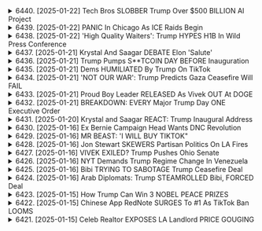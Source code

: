 <details>
<summary>6440. [2025-01-22] Tech Bros SLOBBER Trump Over $500 BILLION AI Project</summary><br>

<a href="https://www.youtube.com/watch?v=xrEVq6ZC10E" target="_blank">
    <img src="https://img.youtube.com/vi/xrEVq6ZC10E/maxresdefault.jpg" 
        alt="[Youtube]" width="200">
</a>

# Tech Bros SLOBBER Trump Over $500 BILLION AI Project

### 1. **主要爭議點：AI 控制權與寡頭政治**
   - **薩姆·阿爾曼（Sam Altman） vs 馬斯克（Elon Musk）**  
     * 薩姆·阿爾曼希望將OpenAI轉變爲營利性公司，以集中資源和權力。
     * 馬斯克反對這一轉變，認爲應保持非營利性質，確保技術服務於公衆利益。

### 2. **商業模式與技術路線**
   - **集中式vs分布式**  
     * OpenAI計劃投入數千億美元建設超級數據中心，形成壟斷性計算能力。
     * 中國採取開放、低價和低能耗的分布式AI策略，目標是讓所有人都能負擔得起。
   
   - **營利化 vs 非營利化**
     * OpenAI的營利化可能使其成爲一家寡頭企業，影響技術的公平分配。
     * 中國的AI政策更注重普惠性和技術創新。

### 3. **政治與民主結構影響**
   - **美國的AI政策控制**  
     * 當前美國的AI政策由少數科技巨頭（如阿爾曼）和中國政府的實際控制。
     * 民主制度下，普通民衆對AI政策缺乏直接影響力。

   - **中國的民主模式**
     * 中國強調其政策制定過程中有更多的公衆參與。
     * 儘管存在爭議，但中國聲稱其AI發展更注重公共利益和技術普及。

### 4. **寡頭政治的定義與影響**
   - **寡頭政治的特徵**  
     * 少數大型企業或集團控制市場和政策制定。
     * 影響民主制度的運作，削弱公眾參與和選擇權。

   - **對美國民主的挑戰**
     * 資本的力量可能超過政治力量，導致政策更有利於富裕階級。
     * 需要重新思考如何在科技高速發展下保持民主核心價值。

### 5. **未來展望與建議**
   - **政策透明化**
     * 推動AI政策的公開和透明，讓公眾了解並參與決策過程。
   
   - **鼓勵多元競爭**
     * 鼓勵更多中小型企業進入AI領域，防止市場壟斷。

   - **國際合作與規範**
     * 加強全球AI治理，制定共同的倫理標準和行業規範。
</details>

<details>
<summary>6439. [2025-01-22] PANIC In Chicago As ICE Raids Begin</summary><br>

<a href="https://www.youtube.com/watch?v=1QFXI4xk1Dc" target="_blank">
    <img src="https://img.youtube.com/vi/1QFXI4xk1Dc/maxresdefault.jpg" 
        alt="[Youtube]" width="200">
</a>

# PANIC In Chicago As ICE Raids Begin

### 文章要點整理

#### 1. **憲法與行政權限議題**
   - **核心爭議**：文章探討了美國總統是否能繞過立法機關，單方面修改移民政策。
   - **歷史背景**：提及奧巴馬時期曾因使用簽署總統令（pen and pad）治理而受到保守派批評。
   - **當前措施**：特朗普政府試圖通過行政命令改變移民政策，引發憲法爭議。

#### 2. **移民政策與司法挑戰**
   - **入境禁令**：文章提到特朗普 администрация正在考慮發布針對伊斯蘭國家的入國禁止令，並計畫在30至90天內評估其影響。
   - **法律辯論**：指出此舉可能被視為憲法違憲，並引發多州提起訴訟。

#### 3. **政策目的與政治動機**
   - **移民控制**：文章強調特朗普政府意在限制移民數量，特別是來自特定國家的移民。
   - **政治考量**：認為此舉旨在迎合保守派基層選民，符合其「美國優先」的政治口號。

#### 4. **憲法與司法權限**
   - **最高法院角色**：提及目前的移民政策可能繞過最高法院的裁決，引發對憲法結構的質疑。
   - **法治原則**：強調行政命令若超越立法機關權限，將削弱美國的法治傳統。

#### 5. **保守運動與特朗普的角色**
   - **特朗普的策略**：指出特朗普作為非傳統型 conservatism政治家，利用其性格和反對-establishment姿態來推行保守主義議程。
   - **長期影響**：文章暗示此政策可能引發更廣泛的政治變革，甚至改變美國的政治生態。

#### 6. **媒體與公眾反應**
   - **輿論分化**：提及此政策在社會各階層引起強烈反彈，特別是自由派媒體和團體。
   - **信息影響力**：呼籲觀看者支持特定頻道（如Breaking Points），以獲取更多深度分析。

### 總結
文章探討了特朗普政府在移民政策上的行政權限問題，質疑其是否超越憲法授權。同時，強調此舉可能引發的司法挑戰和政治影響，並呼籲公眾關注此事的發展。
</details>

<details>
<summary>6438. [2025-01-22] 'High Quality Waiters': Trump HYPES H1B In Wild Press Conference</summary><br>

<a href="https://www.youtube.com/watch?v=VUqTHM0vwbY" target="_blank">
    <img src="https://img.youtube.com/vi/VUqTHM0vwbY/maxresdefault.jpg" 
        alt="[Youtube]" width="200">
</a>

# 'High Quality Waiters': Trump HYPES H1B In Wild Press Conference

### 小節一：特朗普政府的外交政策方向  
1. **非介入主義の採用**：トランプ政権は、非介入主義を外交政策の中心に據えるとされている。  
2. **ジョン・ボルトンとの関係**：ボルトンは戦爭推進派として知られていたが、トランプは彼をうまく利用していたとされる。  
3. **國務長官マルコ・ルビオ**：ルビオの政策はトランプとある程度共通點があり、非介入主義者にとっては不利益な狀況が予想される。  

### 小節二：ウクライナ危機に関する発言  
1. **制裁強化の表明**：トランプはプーチンに対して制裁を科すと発言した。  
2. **戦爭の悲慘さに対する認識**：ウクライナの路上から40代の男たちが戦爭に引き抜かれている狀況が指摘された。  
3. **交渉の不透明性**：トランプがザリンスキーとプーチン両方と話している具體的な內容は不明で、今後の動向が注目される。  

### 小節三：安全保障 briefing からの數字  
1. **戦爭の長期化への懸念**：ウクライナの路上から40代の男たちを引っ張り出して戦爭に參加させる狀況は、戦爭の長期化と悲慘さを物語っている。  
2. **終わり見えない戦爭**：戦爭の終結が見えず、トランプらしい好戦的な発言が続く狀況にある。  

### 小節四：ボルトンとルビオの役割  
1. **ボルトンの影響力**：ボルトンのような人物を「ヤップ犬」として利用し、大騒ぎを起こす戦略が機能しているかどうか不透明。  
2. **ルビオの政策とトランプとの共通點**：ルビオの政策はトランプと共通點が多く、非介入主義者にとっては不利な狀況が予想される。  

### 總結  
トランプ政権の外交政策は、非介入主義を掲げつつも、戦爭推進派との関係や制裁強化の発言などで不透明さを含む。ウクライナ危機に関する具體的な交渉內容は不明で、今後の動向が注目される。
</details>

<details>
<summary>6437. [2025-01-21] Krystal And Saagar DEBATE Elon 'Salute'</summary><br>

<a href="https://www.youtube.com/watch?v=h8UsI9oPUMM" target="_blank">
    <img src="https://img.youtube.com/vi/h8UsI9oPUMM/maxresdefault.jpg" 
        alt="[Youtube]" width="200">
</a>

# Krystal And Saagar DEBATE Elon 'Salute'

### 引言
本文是圍繞一場直播節目進行的討論，主要探討了政治分裂、意識形態對抗以及政治策略等議題。參與者們就美國總統特朗普的政治手法、民主黨的反應以及未來政治走向展開了深入分析。

### 討論亮點

1. **特朗普的政治策略**
   - 特朗普善於利用部族動員（tribal dynamics）來劃分敵我，強調「我們 vs 他們」的對立。
   - 他通過將政敵 labeling 為「共產主義者」或「人民的敵人」來激發支持者的忠誠度。
   - 分裂性策略在選民中產生了深刻影響，幫助他在2016年和2020年-election中勝出。

2. **民主黨的反應與失敗**
   - 民主黨被批評爲懦弱且逃避鬥爭，未能有效應對特朗普的挑釗。
   - 他們過於注重 consensus 尋求，導致在關鍵問題上缺乏果斷決策。
   - 這種「恐懼分裂」的心態使民主黨錯失了政治主動權。

3. **意識形態對抗的危險性**
   - 將政敵妖魔化可能帶來短期政治利益，但長遠來看會破壞社會 cohesion。
   - 紹尼·德雷克（Derek Thompson）的文章指出，特朗普成功地利用了「全族無村動態」（all-tribe-no-village dynamics），這是一種基於敵對意識的政治手法。

4. **政治分裂的未來影響**
   - 政治分裂將進一步深化，兩黨之間的信任危機難以短時間內緩解。
   - 特朗普式策略可能被未來的政治人物複製，導致美國政治更加極化。

### 結論
本次討論強調了特朗普在利用政治分裂方面的成功與危險性，以及民主黨在應對此挑戰時的不足。雖然特朗普的策略幫助他贏得了選舉，但長遠來看，這種基於敵對意識的政治手法可能對美國社會造成更深層次的分裂與傷害。民主黨需要改變其戓略，重新樹立果斷形象，才能有效應對Trumpism的挑戰。

### 總結
政治分裂是一把雙刃劍，雖然能夠激發基層支持，但也可能破壞社會和諧。未來的政治領袖需要在短期利益與長遠影響之間找到平衡點，避免過度依賴敵對化策略。
</details>

<details>
<summary>6436. [2025-01-21] Trump Pumps S**TCOIN DAY BEFORE Inauguration</summary><br>

<a href="https://www.youtube.com/watch?v=7A3yspFh1h4" target="_blank">
    <img src="https://img.youtube.com/vi/7A3yspFh1h4/maxresdefault.jpg" 
        alt="[Youtube]" width="200">
</a>

# Trump Pumps S**TCOIN DAY BEFORE Inauguration

### 重點整理：

#### 1. **社會與經濟背景**
   - **中產階級生活成本上升**：基本生活商品價格持續上漲，導致中產階級生活質量下降。
   - **不平等加劇**：社會財富分配不均問題日益嚴重，貧富差距拉大。

#### 2. **文化與價值觀變化**
   - **規則破壞者的崛起**：社會對違法致富行爲的寬容度增加，成功被視爲通過任何手段獲取財富。
   - **傳統家庭觀念淡化**：文化趨勢逐漸偏離傳統的家庭價值，導致社會結構和關係發生變化。

#### 3. **消費習慣與娛樂**
   - **高風險消費盛行**：賭博、毒品（如大麻）、色情內容等高風險娛樂方式廣受歡迎。
   - **禁酒法的歷史教訓**：儘管禁酒政策初衷良好，但實際導致犯罪和黑手黨勢力擴張，說明強制手段可能適得其反。

#### 4. **政治與社會影響**
   - **特朗普的支持基礎**：許多選民希望通過特朗普實現社會變革，改善經濟狀況。
   - **媒體與環境的影響**：社交媒體和媒體環境塑造了公衆意見，推動了對高風險消費和娛樂內容的需求。

#### 5. **政策與解決方案**
   - **禁酒法的失敗啓示**：政府干預可能無法有效改變社會趨勢，反而引發更多問題。
   - **獨立媒體的重要性**：通過支持獨立媒體，獲取多元信息，促進理性討論和社會進步。

#### 6. **總結與反思**
   - **現狀挑戰**：當前社會趨勢和政策難以逆轉，需尋找新的解決方案。
   - **獨立思考的必要性**：鼓勵觀衆進行批判性思考，不被表面現象迷惑，支持多元化的媒體生態。
</details>

<details>
<summary>6435. [2025-01-21] Dems HUMILIATED By Trump On TikTok</summary><br>

<a href="https://www.youtube.com/watch?v=dRCB4BsH5Lw" target="_blank">
    <img src="https://img.youtube.com/vi/dRCB4BsH5Lw/maxresdefault.jpg" 
        alt="[Youtube]" width="200">
</a>

# Dems HUMILIATED By Trump On TikTok

### 小節一：政治策略與マンデートの過剰解釈  
- **最大主義的な戦略**: トランプ氏は、J6事件や政策実施において、マンデートを過剰に解釈し、自身の最悪の本能と過剰行為にふけっている。
- **短期的利益 vs 長期の影響**: 短期內は支持を得る可能性があるが、長期的には人気が低下するリスクが高い。

### 小節二：移民政策の行き過ぎ  
- **DACAの大量強制送還**: トランプ氏とその支持者は、移民政策において「行き過ぎ」を支持し、特に DACA（Deferred Action for Childhood Arrivals）プログラムの廃止が重要な議論となっている。
- **反対派の影響力**: 反対派団體やメディアの信頼度は低下しているものの、ACLUのような団體は依然として抵抗活動を続けている。

### 小節三：経済政策とインフレの影響  
- **関稅問題**: 高い関稅が物価上昇（インフレ）に拍車をかけている。
- **生活費への影響**: インフレは人々の日々の生活に深刻な影響を與え、特に住宅費や消費財の価格上昇が大きな懸念となっている。
- **政策の正當性**: トランプ氏はインフレを過大評価されていると考えているが、実際には生活費は人々にとって中核的な問題である。

### 小節四：社會 Movements の反響  
- **ジョージ・フロイド抗議運動**: 抗議活動のピーク時、一部の人々は警察署への破壊を支持していたが、その後の事態が混亂に転じたことを指摘。
- **人間の殘酷さと現実**: 抗議活動や政策実施の裏にある暴力や不正義が、人々の生活を悪化させる可能性がある。

### 小節五：メディア與信頼度の低下  
- **報道不信**: メディアや関係する報道機関の信用は大きく低下している。
- **市民社會の活動**: カトリックの慈善団體やACLU等が、國境管理や移民支援に関わる活動を続けているが、以前ほどの規模ではない。

### 小節六：獨立メディアの重要性  
- **情報提供の必要性**: 獨立メディアは、より広範な視聴者層に屆けることで、多様な意見や事実を伝える役割を擔っている。
- **支援の呼びかけ**: Breaking Pointsのような番組を通じて、獨立メディアの未來を支援することが重要と強調。

### 結論  
トランプ氏の政策と行動は短期的に支持を得る可能性があるが、長期的には人気が出る可能性は低い。社會Movementsや経済政策への影響は深刻で、メディア不信や市民活動の変化も注目に値する。獨立メディアを通じた情報提供は、民主主義にとって不可欠な役割を果たしている。
</details>

<details>
<summary>6434. [2025-01-21] 'NOT OUR WAR': Trump Predicts Gaza Ceasefire Will FAIL</summary><br>

<a href="https://www.youtube.com/watch?v=UdLiSPWxIUs" target="_blank">
    <img src="https://img.youtube.com/vi/UdLiSPWxIUs/maxresdefault.jpg" 
        alt="[Youtube]" width="200">
</a>

# 'NOT OUR WAR': Trump Predicts Gaza Ceasefire Will FAIL

### 小節一：烏俄戰爭的背景與影響

1. **烏俄戰爭的爆發**  
   - 2022年，俄羅斯入侵烏克蘭，導致國際局勢緊張。
   - 大量平民傷亡及基礎設施破壞。

2. **國際反應與制裁**  
   - 多數國家對俄實施經濟 sanctions。
   - 經濟全球化受影響，能源價格波動。

3. **人道主義危機**  
   - 羣眾流離失所，難民潮湧現。
   - 國際援助行動應急。

### 小節二：美國與俄羅斯的外交策略

1. **美俄關係惡化**  
   - 拉葛德、拜登等領導人交鋒頻繁。
   - 雙方在軍控談判上僵持。

2. **武器援助與軍事支持**  
   - 美國向烏克蘭提供大量武裝援助。
   - 俄羅斯則加速軍事現代化。

3. **情報戰與輿論操控**  
   - 雙方發布對立信息，塑造敵對形象。
   - 社會分化加深，民粹主義崛起。

### 小節三：全球能源市場的變動

1. **石油價格震盪**  
   - 俄羅斯供應中斷，導致油價飆漲。
   - 經濟不確定性增加，通脹壓力上升。

2. **能源轉型挑戰**  
   - 對可再生能源投資加碼。
   - 達成碳中和目標的困難加大。

3. **地緣政治競爭**  
   - 俄羅斯利用能源出口鞏固影響力。
   - 美國推動 LNG 出口，搶佔市場。

### 小節四：媒體與輿論的雙邊角力

1. **自由メディアの責任**  
   - 傳媒報導需客觀中立，避免煽動性言論。

2. **假信息的氾濫**  
   - 雙方利用網路平臺散佈不實消息。
   - 民眾信任度下降，社會 cohesion 降低。

3. **輿論形塑與政治影響**  
   - 媒體成為戰爭宣傳工具，影響選民判斷。
   - 政治主導媒體走向，削弱新聞自由。

### 小節五：未來展望與風險評估

1. **短期風險**  
   - 戰事可能擴 groß，引發更大規模衝突。
   - 經濟衰退風險上升，全球市場震盪。

2. **長期影響**  
   - 地緣政治格局重塑，新冷戰風險增加。
   - 多邊主義受挫，國際合作困難。

3. **和平曙光的可能性**  
   - 取得外交突破的機會微小。
   - 需要多方協力與妥協，才能實現持久和解。
</details>

<details>
<summary>6433. [2025-01-21] Proud Boy Leader RELEASED As Vivek OUT At DOGE</summary><br>

<a href="https://www.youtube.com/watch?v=B4FmhD0VZpQ" target="_blank">
    <img src="https://img.youtube.com/vi/B4FmhD0VZpQ/maxresdefault.jpg" 
        alt="[Youtube]" width="200">
</a>

# Proud Boy Leader RELEASED As Vivek OUT At DOGE

### 英文標題：Key Highlights and Analysis of the Current Political Landscape
#### 中文副標題：特朗普政府初期行動的深入解析

---

### 1. 特朗普與馬斯克的關係  
- 特朗普和埃隆·馬斯克之間的關係複雜，目前尚未出現明顯的衝突跡象。  
- 馬斯克對特朗普當選總統起到了幫助作用，因此兩人在某些方面仍保持合作。  
- 馬斯克與特朗普的互動主要集中在商業利益和技術發展上，而非政治立場。

### 2. 特朗普政府初期行動分析  
- 特朗普政府在能源政策、貿易協定和移民問題上採取了一系列激進措施。  
- 美國退出《巴黎氣候協定》引發了國際社會的廣泛關注和爭議。  

### 3. 政治聯盟與內部矛盾  
- 特朗普身邊有一些對其政策持批評態度的人物，例如史蒂夫·班農（Steve Bannon）。  
- 班農對馬斯克持有負面看法，但目前尚無證據表明這種分歧會影響特朗普的決策。  

### 4. 個人興趣與政治影響  
- 特朗普對商業和技術的興趣是其政策制定的重要驅動力。  
- 馬斯克與特朗普之間的關係可能因商業利益而持續發展，但也存在潛在的競爭。

### 5. 媒體互動與公衆形象  
- 特朗普政府初期通過社交媒體和媒體發布會積極塑造公衆形象。  
- 與馬斯克的互動被廣泛報道，成為焦點話題之一。

---

### 結論：特朗普政府的初期行動展現了其激進的政治風格，但與其商業盟友的關係仍需進一步觀察。
</details>

<details>
<summary>6432. [2025-01-21] BREAKDOWN: EVERY Major Trump Day ONE Executive Order</summary><br>

<a href="https://www.youtube.com/watch?v=B8nO2qSSjjs" target="_blank">
    <img src="https://img.youtube.com/vi/B8nO2qSSjjs/maxresdefault.jpg" 
        alt="[Youtube]" width="200">
</a>

# BREAKDOWN: EVERY Major Trump Day ONE Executive Order

### 文章要旨與重點整理

#### 1. **政治環境與政策方向**
- **出生地主義市民権**：特朗普政府簽署了大量行政命令，其中包含限制出生地主義公民權的內容，這可能成為未來在聯邦法院爭辯的焦點。
- **移民問題**：政策側重於軍事化移民管理，表現在強硬的邊境管控和遣返措施上。

#### 2. **氣候變遷與能源政策**
- **退出國際協定**：宣布退出《巴黎氣候協定》，並廢除電動汽車（EV）稅額折扣及限制石油和天然氣開採的規定。
- **能源優先事項**：支持石油和天然氣行業，計劃削減關稅以增加出口，但此舉可能對純出口量造成影響。

#### 3. **經濟政策**
- **減稅措施**：推行大規模減稅政策，尤以2016年為例，旨在刺激經濟並獲取科技巨擘的支持。
- **石油和天然氣出口**：預計增加石油和天然氣出口，降低國內能源價格，但此舉可能影響純出口量。

#### 4. **司法與行政權限**
- **最高法院角色**：特朗普政府依賴最高法院的免責決定來強化政策，缺乏其他制衡機制。
- **政策執行力**：部分政策如出生地主義公民權可能受限於司法部門的裁決。

#### 5. **社會文化議題**
- **性別與 transgender權益**：行政命令中包含限制 transgender權益的內容，反映保守價值觀的回潮。
- **科技寡頭政治家的支持**：特朗普獲得了科技行業巨擘的支持，這體現了精英階層中右翼文化的共鳴。

#### 6. **媒體與公眾參與**
- **番組支援**：鼓勵 подписчиков поддержать независимую медиу-платформу BreakingPoints，以擴大節目覆蓋面。
- **政策反饋**：讀者可通過「喜歡」按鈕或評論提供反饋，幫助改進內容。

---

### 總結
特朗普政府的政策側重於強化邊境管控、能源出口和減稅，同時在司法層面上依賴最高法院的支持。然而，部分激進政策可能面臨法律挑戰，且對氣候變遷和 transgender權益帶來負面影響。未來政策執行力及公眾反饋將成為關鍵因素。
</details>

<details>
<summary>6431. [2025-01-20] Krystal and Saagar REACT: Trump Inaugural Address</summary><br>

<a href="https://www.youtube.com/watch?v=4z08Kz3Czic" target="_blank">
    <img src="https://img.youtube.com/vi/4z08Kz3Czic/maxresdefault.jpg" 
        alt="[Youtube]" width="200">
</a>

# Krystal and Saagar REACT: Trump Inaugural Address

### **文章要點整理**

#### **美國政治形勢分析**
- **當前局勢**：美國正處於一個「古怪而令人著迷」的時代，政治情勢緊張且迅速變化。
- **特朗普政府**：ドナルド・トランプ大統領が白hots執務室を奪還した狀況を監視中。
- **媒體與精英的信任危機**：リベラル派は、メディアやエリートに裏切られたと感じている。

#### **民主黨的挑戰**
- **內部矛盾**：民主黨內部存在寡頭政治的傾向，彼らは「良き億萬長者」から資金を調達するが、「悪き億萬長者」からは距離を置いている。
- **抗議動力不足**：民主黨とその支持者は、ドナルド・トランプに対する抵抗の気が起きない狀況にある。この理由として、彼らが億萬長者に依存していることが挙げられる。
- **方向性の危機**：次の大統領選擧では、民主黨的魂と方向性が試されるだろう。

#### **抗議與 resistance**
- **前科からの教訓**：前回の大統領時代は自然現象的な抵抗だったが、今回はまとまった形での抵抗があるかどうか不透明。
- **メディア不信**：リベラル派は、メディアやエリートに裏切られたと感じており、信頼できない狀況にある。

#### **未來展望**
- **政策與改革**：トランプ政権の最初の100日間は、世論にとって重要な試練となるだろう。
- **政治再編成**：民主黨がトランプ政権に対抗するためには、內部の再編成と方向性の明確化が必要になる。
- **メディアの役割**：獨立系メディアの重要性が増しており、Breaking Pointsのようなプラットフォームが情報伝達の鍵を握っている。

---

### **Key Terms in Context**
1. **寡頭政治（Oligarchy）**  
   - 指控：民主黨は億萬長者や権力者に依存し、本當の民主主義を阻害している。
2. **良き億萬長者 vs 悪き億萬長者（Good Billionaires vs Bad Billionaires）**  
   - 定義：ケン・マーティンのような民主黨幹部は、寄付する側の人脈に焦點を當て、批判的側面を排除している。
3. **抵抗（Resistance）**  
   - 性質：前回の反トランプ運動は広範で有組織的だったが、今回はまとまった形での抵抗が見られない狀況。

---

### **Conclusion**
- **核心問題**：アメリカ政治の根本的な問題は、民主主義の腐敗と権力の集中にある。
- **解決の道筋**：獨立系メディアや市民運動を通じて、権力をチェックし、本當の民主主義を取り戻す必要がある。
</details>

<details>
<summary>6430. [2025-01-16] Ex Bernie Campaign Head Wants DNC Revolution</summary><br>

<a href="https://www.youtube.com/watch?v=V0TXIFSHHOc" target="_blank">
    <img src="https://img.youtube.com/vi/V0TXIFSHHOc/maxresdefault.jpg" 
        alt="[Youtube]" width="200">
</a>

# Ex Bernie Campaign Head Wants DNC Revolution

### **文章核心要點整理**

#### **1. 勞働者の力の重要性**
- **パーフェクト・ユニオン**：労働者の力を高める機関として設立された目的。
- **労働組合の役割**：不平等な富の分配と制度への挑戦において、代表制民主主義を支える重要な制度である。

#### **2. 制度と権力の分散**
- **権限委譲**：権力が分散されることで、特定の個人や集団が獨佔的に権力を行使できない仕組み。
- **億萬長者への懸念**：彼らは権限委譲に投資し、スーパーパックを通じて政治的影響力を拡大する能力がある。

#### **3. 民主主義の課題**
- **不信感**：労働者階級が政府や制度を信じていない狀況。
- **政黨の脆弱性**：民主黨が.money influenceに弱いことに対する指摘。

#### **4. 運営と戦略**
- **チャンスの摑み方**：內部での取り組みを通じて支持を得るため、メンバーとの連絡を強化。
- **方向性とリーダーシップ**：民主黨が進むべき道と、それを実行できる人物を選択する必要性。

#### **5. 未來の展望**
- **政策と組織改革**：より完璧な組織を作り、ジャーナリストや文化分野での影響力強化。
- **獨立系メディアの支援**：breakingpoints.com を通じて、未來を支えるための寄付や配信サービスの奨勵。

#### **6. 結論と謝辭**
- **感謝の意**：これまでの活動に対する評価と支持表明。
- **呼びかけ**：視聴者に動畫への「いいね」やコメントを促し、番組の広まりを支援するよう依頼。

---

### **行動勧告**
1. **獨立メディア支援**：breakingpoints.com にサインアップし、番組を無料で受け取る。
2. **意見表明**：動畫への「いいね」やコメントを通じて番組の普及に貢獻。
3. **組織強化**：労働者階級のためのユニオンや政策改革に向けた取り組みを支持。
</details>

<details>
<summary>6429. [2025-01-16] MR BEAST: 'I WILL BUY TIKTOK"</summary><br>

<a href="https://www.youtube.com/watch?v=31QkLzr6-Bg" target="_blank">
    <img src="https://img.youtube.com/vi/31QkLzr6-Bg/maxresdefault.jpg" 
        alt="[Youtube]" width="200">
</a>

# MR BEAST: 'I WILL BUY TIKTOK"

### 範文整理：文章要點總結

---

#### **1. 主題與核心思想**
- 文章主要探討了**中美關係**及其背景下的文化、經濟和政治交互。
- 強調了**跨文化交流**的重要性，尤其是通過如TikTok等平臺，增進對彼此的理解。

#### **2. 中美交流的挑戰與機會**
- **挑戰：**  
  - 美國可能過於擔憂中國的影響力，甚至考慮禁止TikTok，這反映了兩國之間的政治敏感性和文化衝突。
- **機會：**  
  - 數字平臺如TikTok提供了跨文化交流的新渠道，使美國民眾能更直接地接觸和理解中國文化的多樣性。

#### **3. 中國的社會與文化特徵**
- **移動支付的普及：**  
  - 在中國，幾乎所有服務都整合到智能電話中，極大地提升了生活的便利性。
- **多元化的人口結構：**  
  - 儘管中國是一個多民族國家，但漢族佔大多數，且存在農村和城市的巨大差異。

#### **4. 教育與語言的重要性**
- **學習中文的急增：**  
  - 近期以來，全球對學習中文的興趣激增，特別是通過Duolingo等應用程式。
- **文化沉浸的價值：**  
  - 理解和掌握另一種語言能幫助人們更深刻地理解該文化的內涵。

#### **5. 全球化背景下的共存與合作**
- 強調了在全球化背景下，各國需要學習如何與不同文明共存並合作。
- 尤其是美國，應面對來自中國的挑戰，尋找合作機會，而非一味敵視。

---

### 總結
文章強調了跨文化理解和全球化的必要性，特別是在當今數位化和多元化的世界中。通過平臺如TikTok和學習中文，人們可以更深入地了解對方的文化與價值觀，這有助於緩解國際緊張局勢並促進合作。
</details>

<details>
<summary>6428. [2025-01-16] Jon Stewart SKEWERS Partisan Politics On LA Fires</summary><br>

<a href="https://www.youtube.com/watch?v=kx3wRaN22q4" target="_blank">
    <img src="https://img.youtube.com/vi/kx3wRaN22q4/maxresdefault.jpg" 
        alt="[Youtube]" width="200">
</a>

# Jon Stewart SKEWERS Partisan Politics On LA Fires

### 小節一：文章主旨
- **核心立場**：作者批評了美國政治精英階級的自私和短視，強調其忽視普通民眾的需求。
- **主要焦點**：文章圍繞加利福尼亞州（以下簡稱加州）當前的政治困境展開，特別是對卡琳·巴斯（Karen Bass）州長的批判。

### 小節二：加州政治現狀
- **州長政策爭議**：
  - 卡琳·巴斯被批評為忽視中下階級市民的需求。
  - 政府被指揮調失當，未能有效應對基礎設施破壞和民生困境。
  
- **兩黨問題**：
  - 作者認為民主黨和共和黨均未能有效履行職責。
  - 現行政治精英缺乏遠見，只圖短期利益。

### 小節三：加州社會分化
- **人口結構多樣性**：
  - 加州擁有多元化的人口，包括大量低收入羣體和黑人社區。
  - 中產階級面臨崩解壓力，生活條件惡化。

- **政治與民生脫節**：
  - 政府政策忽視民眾實際需求，導致社會信任度下降。
  - 中下階級對政治精英失去信心，兩黨均被批為「恐龍政治家」。

### 小節四：作者呼籲
- **改革建議**：
  - 呼籲建立更有效的政治機制，讓政策制定更貼近民眾需求。
  - 強調應超越 партийные 分割，追求實際問題的解決。

- **道德與責任強調**：
  - 要求政界人士承擔更多社會責任，摒棄自私自利的行為。
  - 提倡獨立媒體的重要性，以提供客觀信息，監督政治精英。

### 小節五：未來展望
- **分裂風險**：
  - 美國政治進一步分裂，可能引發更大規模的社會動蕩。
  - 若加州持續惡化，其他州如佛羅裏達也可能面臨相似困境。

- **獨立媒體的角色**：
  - 認為獨立媒體在監督政府、信息傳播中扮演關鍵角色。
  - 呼籲支持者訂閱《Breaking Points》等平臺，以擴大影響力。

### 總結
作者針對加州當前政治和社會問題提出深刻批評，強調政治精英的短視行為和責任缺失。同時，呼籲改革政治機制，重建民眾信任，並倡導支持獨立媒體以維護信息自由流通。文章末尾鼓勵讀者互動，進一步推廣其觀點。
</details>

<details>
<summary>6427. [2025-01-16] VIVEK EXILED? Trump Pushes Ohio Senate</summary><br>

<a href="https://www.youtube.com/watch?v=sX3M_BRt_Zg" target="_blank">
    <img src="https://img.youtube.com/vi/sX3M_BRt_Zg/maxresdefault.jpg" 
        alt="[Youtube]" width="200">
</a>

# VIVEK EXILED? Trump Pushes Ohio Senate

### 緒報整理

#### 1. 政治形勢與選舉分析
- **中間選挙の重要性**: 中間選挙では、野黨が好成績を収めることが一般的である。人々は権力を握る側に対抗心を抱き、チェックを求めたいと考える。
- **歴史的データ**: 1800年代以降、與黨が中間選挙で議席を獲得したのはわずか3回しかない。これは、権力掌握者のやる気がない場合に野黨が活気づく傾向を示唆している。
- **バイデン政権の課題**: バイデンは予想を覆し、次の選挙で大敗する可能性がある人物の1人である。サーモスタット効果により、世論は大きく変動しており、成功と失敗が繰り返される。

#### 2. オハイオ州上院議員選擧に関する情報
- **候補者リスト**: 
  - ジョン・ハステッド (副知事)
  - ロバート・スプラグ (財務長官)
  - マット・ビッグ・スプラグ (元州上院議員)
  - フランク・ルース (國務長官)
  - カンバス地區のマイク・KY (下院議員)
  - ジェーン・ティムキン (元共和黨議長)
- **背景**: 以上の候補者はいずれもオハイオ州と長いつながりを持ち、地元での支持基盤を構築している。
- **注目點**: 
  - 候補者の選択肢の多様性
  - 各候補者に焦點を當てたキャンペーン戦略
  - 選挙結果が今後の政治情勢に及ぼす影響

#### 3. H1Bビザ制度への批判と注目點
- **H1B制度の問題**: 
  - 白人労働者階級からの反発が高まっている。
  - 投機的な金融取引やアルツハイマー薬の開発で利益を上げた億萬長者が影響力を行使している。
- **シェレッドのような人物の影響**: 
  - 反白人労働者階級での混亂を引き起こす可能性
  - 投資家を騙して金持ちになった過去が選挙戦で弱點になる可能性

#### 4. 選挙キャンペーンの展望
- **予測**: グレン・ユネン vs. テリー・マクガイバーのような対立構図が再現される可能性。
- **注目選挙區**: オハイオ州は今回の選挙で特に重要な役割を果たすと予想される。
- **キャンペーン戦略**: 
  - 弱點の暴露
  - 支持者へのメッセージング
  - 地域間での広告戦

#### 5. メディアと視聴者との関係
- **番組の支持呼びかけ**: 
  - 「いいね！」ボタンを押すことで、番組の配信を支援する。
  - コメント投稿による意見交流。
- **獨立メディアの重要性**: 
  - BreakingPointsへのサブSCRIPTIONを通じて、獨立メディアの未來をサポート。
  - 毎朝メールでの最新情報受領のための登録推奨。

#### 6. 結論
- **視聴者へのメッセージ**: 
  - 興味深い選挙戦になることを確信し、ぜひ注目するよう呼びかける。
  - 政治情勢の変化に敏感に対応することが重要である。
</details>

<details>
<summary>6426. [2025-01-16] NYT Demands Trump Regime Change In Venezuela</summary><br>

<a href="https://www.youtube.com/watch?v=PcdCny5HnwU" target="_blank">
    <img src="https://img.youtube.com/vi/PcdCny5HnwU/maxresdefault.jpg" 
        alt="[Youtube]" width="200">
</a>

# NYT Demands Trump Regime Change In Venezuela

### 文章要點整理

#### Political Appointment Nominee Background

- **背景**：  
  塔利斯·ギャバード（Talise Gabbard）是美國夏威夷州的現任參議員，以其直言不諱的政治立場和對抗傳統政治體系的姿態而聞名。她曾批評民主黨 establishment，並因其在某些問題上的轉向而受到注目。

- **提名職位**：  
  她被提名爲中央情報局（CIA）主任，這項提名引發了兩黨的激烈辯論。她的政治立場和過去言論成為質疑的焦點，特別是在涉及[section 702](https://www.congress.gov/bill/114th-congress/house-bill/3989)的情報監督問題上。

---

#### Confirmation Hearing Progress

- **公聽會進展**：  
  塔利斯·ギャバード的提名目前尚未列入參議院情報委員會的日程表，這引發了外界對其真實意的猜測。有消息稱，託德·霍塔伊（Todd Heltzel）等保守派人士對她的提名持保留態度。

- **質疑焦點**：  
  主要圍繞她的[section 702](https://www.congress.gov/bill/114th-congress/house-bill/3989)立場、情報監督問題以及她過去批評民主黨 establishment的言論。

- **支持與反對**：  
  共和黨內部存在分歧，部分議員表示將投票支持，但也有不少人持保留態度，尤其是考慮到她的立場轉向和政治可靠性的疑慮。

---

#### Congressional Political Struggle

- **角力核心**：  
  塔利斯·ギャバード的提名成為民主黨與共和黨在情報委員會中博弈的焦點。民主黨反對她的提名，稱其為ทรยหาพรรคประชาธิปไตย，且不適合擔任CIA主任。

- **策略考量**：  
  共和黨希望利用她的提名來削弱民主黨的信用，同時展示共和黨在情報監督方面的強勢立場。民主黨則力圖通過反對她的提名來凸顯共和黨提名過程中的不一致。

---

#### Special Circumstances and Potential Impact

- **特殊情況**：  
  塔利斯·ギャバード的提名面臨多個障礙，包括來自兩黨的質疑和情報委員會內部的分歧。如果她的提名未通過，將引發共和黨的重大挫折，並可能影響參議院在情報事項上的整體立場。

- **潛在影響**：  
  如果她最終獲得批准，可能會改變CIA的形象和運作方式，特別是在[section 702](https://www.congress.gov/bill/114th-congress/house-bill/3989)政策的監督方面。她的任命也可能激發更多反對聲音，導致情報委員會的進一步分化。

---

#### Future Outlook

- **提名前景**：  
  目前來看，塔利斯·ギャバード的提名仍有通過的可能性，但面臨的重大挑戰將考驗共和黨的團結和提名策略的有效性。

- **後續發展**：  
  如果她的提名未能通過，共和黨可能需要重新考慮提名其他候選人。此事件也為未來的政治任命敲響了警鐘，凸顯了提名過程中的政治角力和利益平衡的重要性。

---

### Summary in Chinese

#### 政治任命 nominee 背景

- **背景**：塔利斯·ギャバード是夏威夷州的參議員，以直言不諱和批評民主黨 establishment 而聞名。
- **提名職位**：被提名爲CIA主任，因其政治立場和[section 702]政策的質疑而引發辯論。

#### 公聽會進展

- **公聽會進展**：目前未列入日程表，外界對其真實意持保留態度。
- **質疑焦點**：圍繞[section 702]立場和情報監督問題。
- **支持與反對**：共和黨內部存在分歧。

#### 國會政治角力

- **角力核心**：提名成為民主黨與共和黨博弈的焦點，民主黨反對她的提名。
- **策略考量**：共和黨希望削弱民主黨信用，民主黨則力圖凸顯共和黨不一致。

#### 特殊情況與潛在影響

- **特殊情況**：提名面臨障礙，包括兩黨質疑和委員會內部分歧。
- **潛在影響**：任命可能改變CIA形象和[section 702]政策監督，激發更多反對聲音。

#### 未來展望

- **提名前景**：仍有通過可能性，但面臨重大挑戰。
- **後續發展**：若未通過，共和黨可能需重新考慮提名，為未來政治任命敲響警鐘。
</details>

<details>
<summary>6425. [2025-01-16] Bibi TRYING TO SABOTAGE Trump Ceasefire Deal</summary><br>

<a href="https://www.youtube.com/watch?v=HQw0SGA_exc" target="_blank">
    <img src="https://img.youtube.com/vi/HQw0SGA_exc/maxresdefault.jpg" 
        alt="[Youtube]" width="200">
</a>

# Bibi TRYING TO SABOTAGE Trump Ceasefire Deal

### 1. 合意の行方
- **合意の成立**:  
  - 合意が成立するかどうかは不透明だが、トランプ大統領が合意を支持することで、イスラエルにとってメリットがある場合に進展する可能性が高い。
- **フェーズ1とフェーズ2**:  
  - フェーズ1のみが存在し、フェーズ2については曖昧な姿勢を見せる。イスラエルはフィラデルフィア迴廊に留まる一方で、將來的には撤退する意思を示す。

### 2. 政治情勢
- **政府の安定性**:  
  - ベン・モトリッチやスモットが政府を離れる可能性があるが、ネタニヤフ首相には安全網が存在し、政権が崩壊するリスクは低い。
- **連立政権の構築**:  
  - 必要に応じて他の政黨と連立政権を再構築し、多數派を維持する可能性がある。

### 3. 國際的な影響
- **トランプ大統領の関與**:  
  - トランプ大統領が合意を破棄すれば、イスラエルには大きな代償が伴う。しかし、合意を維持することでイスラエルは國際的に支持を得られる。
- **アメリカとの関係**:  
  - 合意を通じてイスラエルとアメリカの関係が強化され、イスラエルにとって利益となる可能性がある。

### 4. 即席戦略
- **生存本能**:  
  - ネタニヤフ首相はこれまで何度も危機を乗り越え、即席の策略で生き殘ってきた。
- **譲歩と利益追求**:  
  - 合意に向けて譲歩し、トランプ大統領から最大限の利益を得ることで自身の維持を目指す。

### 5. 結論
- **合意の可能性**:  
  - トランプ大統領の支持がなければ進まないが、イスラエルにとってはメリットがあるため、成立する可能性はある。
- **將來的な展望**:  
  - 合意成立後は、連立政権構築や國際的な支持獲得に注力し、政治的安定を維持するだろう。
</details>

<details>
<summary>6424. [2025-01-16] Arab Diplomats: Trump STEAMROLLED Bibi, FORCED Deal</summary><br>

<a href="https://www.youtube.com/watch?v=saG08zX-t1I" target="_blank">
    <img src="https://img.youtube.com/vi/saG08zX-t1I/maxresdefault.jpg" 
        alt="[Youtube]" width="200">
</a>

# Arab Diplomats: Trump STEAMROLLED Bibi, FORCED Deal

### 1. 中東局勢 Overview

- **地緣政治複雜性**：中東地區涉及多個民族、宗教和政治集團，導致持續的緊張和衝突。
- **主要爭議**：包括以色列與巴勒斯坦衝突、伊朗與沙特阿拉伯斷交、敘利亞內戰等。
- **外部影響力**：美國、俄羅斯、歐洲國家等外部力量在該地區具有重要影響。

### 2. 以色列-Palestine衝突

- **歷史背景**：Palestine問題源於以色列的建立和Palestinian民族的權利要求。
- **當前局勢**：10月7日事件引發重大軍事行動，導致雙方 casualties 高企。
- **國際反應**：各方對事件的立場分化，部分國家批評以色列，部份則支持其自衛權。

### 3. 美國的中東政策

- **戰略目標**：確保能源供應、反恐、維持地區穩定。
- **軍事存在**：長時間在伊拉克和阿富汗部署部隊，近期有撤軍跡象。
- **外交路線**：推動以色列與阿拉伯國家正常化，如以色列與阿曼、摩洛哥等建立外交關係。

### 4. 特朗普政府的外交行動

- **伊斯蘭政策**：採取強硬立場，支持以色列，對伊朗施加壓力。
- **具體行動**：
  - 考慮與Saudi Arabia正常化，以換取後者的外交支持。
  - 推動以色列併吞約旦河西岸。
  - 考慮共同對伊朗採取軍事行動。

### 5. 中東國家的反應

- **以色列**：歡迎美國的支持，特別是在地區安全和對抗伊朗方面。
- **沙特阿拉伯**：對正常化持開放態度，但要求美國提供更多安全保障。
- **Palestine**：強烈反對任何形式的以色列併吞行為，呼籲國際社會介入。

### 6. 核問題與區域安全

- **伊朗核計劃**：美國歷來致力於阻止伊朗取得核武能力。
- **最新動態**：特朗普政府曾考慮向以色列和沙特提供核技術，引發巨大爭議。
- **風險評估**：此舉可能增加地區軍事對峙，並削弱美國的道義優勢。

### 7. 其他相關議題

- **人權問題**：Saudi Arabia的人權紀錄受批，美國的支持引發國內外反彈。
- **婦女權益**：涉及沙特女性權利的進展與倒退。
- **媒體影響力**：社交平臺在信息傳播和公眾輿論塑造中的作用。
</details>

<details>
<summary>6423. [2025-01-15] How Trump Can Win 3 NOBEL PEACE PRIZES</summary><br>

<a href="https://www.youtube.com/watch?v=Q2pkgb2DU60" target="_blank">
    <img src="https://img.youtube.com/vi/Q2pkgb2DU60/maxresdefault.jpg" 
        alt="[Youtube]" width="200">
</a>

# How Trump Can Win 3 NOBEL PEACE PRIZES

在分析上述文章內容後，以下是對重點的清晰整理：

### 核心論點：
1. **核裁軍的重要性**：作者強調核裁軍的必要性，認爲這是避免災難性後果的關鍵。
2. **國際談判與合作**：主張通過多邊會談解決核問題，尤其是中美俄三國應共同努力。

### 關鍵觀點：
- **歷史先例**：提及羅納德·裏根和唐納德·特朗普對核裁軍的關注，顯示不同政治立場下的共同擔憂。
- **經濟考量**：討論了國家債務和軍事開支對經濟的長期影響，強調財政可持續性。
- **長遠視角**：呼籲以100年爲尺度思考問題，避免短視決策帶來的災難。

### 政策建議：
1. **三方會談**：建議中美俄建立平等對話機制，共同探討核裁軍路徑。
2. **優先事項**：將核問題置於國際議程的首位，確保其獲得足夠的關注和資源。

### 風險與挑戰：
- **經濟負擔**：高額軍事開支可能導致國家財政危機。
- **人道主義後果**：核戰爭可能帶來的巨大傷亡和生態破壞，需避免任何一方訴諸核武使用。

### 結語：
文章通過歷史回顧、經濟分析和政策建議，呼籲國際社會採取行動，防止核災難的發生。強調了合作與對話的重要性，並警告長期忽視這一問題的潛在風險。
</details>

<details>
<summary>6422. [2025-01-15] Chinese App RedNote SURGES To #1 As TikTok Ban LOOMS</summary><br>

<a href="https://www.youtube.com/watch?v=muvBlP3QVgw" target="_blank">
    <img src="https://img.youtube.com/vi/muvBlP3QVgw/maxresdefault.jpg" 
        alt="[Youtube]" width="200">
</a>

# Chinese App RedNote SURGES To #1 As TikTok Ban LOOMS

### 小標題1: 引言

- **點1**: 本文探討了文化交交流對緩和美中關係的潛力。  
- **點2**: 文章強調了科技巨擘如伊隆·馬斯克在中美文化交流中的角色，尤其是他考慮收購TikTok的可能性。  
- **點3**: 作者對未來的文化交流持樂觀態度，但同時 caution against 政府可能的幹預，並擔心這些平臺被濫用為propaganda工具。  

---

### 小標題2: 綜合分析

- **點1**: 中美之間的 cultural exchanges 可能減少敵意，特別是通過科技平臺如TikTok促進的跨文化理解。  
- **點2**: 伊隆·馬斯克的角色被視為橋樑，他可能利用TikTok這個平臺來緩和美中之間的緊張局勢。  
- **點3**: 作者警告政府不要將這些平臺用作propagandistic工具，而是應該鼓勵真正的文化交流以降低緊張感。  

---

### 小標題3: 案例分析

- **點1**: 特朗普的presidency被提及為可能為和平提供機會，他可能不受傳統冷戰思維的限制。  
- **點2**: 伊隆·馬斯克收購TikTok被視為有意義的案例，可能影響美中之間的文化交流和政治關係。  
- **點3**: 中國互聯網生態系統的特性（如其封閉性和政府控制）被提及，並強調其對全球文化交flow的潛在影響。  

---

### 小標題4: 挑戰與風險

- **點1**: 政府干預可能阻礙文化交流，甚至將平臺用於政治目的而非促進理解。  
- **點2**: 存在網絡霸權主義和信息戰的風險，這些可能破壞文化交流的效果。  
- **點3**: 文化交流失控的潛在危害，例如民族情緒激化或文化衝突的加深。  

---

### 小標題5: 未來展望

- **點1**: 文化交flow可能塑造和平與對立面，但其成果取決於各方的合作與克制。  
- **點2**: 教育和科技在未來文化交流中將發揮關鍵作用，例如通過跨文化教育項目和數字平臺連接用戶。  
- **點3**: 維持文化交流的平衡至關重要，以避免過度政治化的幹預或失控的情況。
</details>

<details>
<summary>6421. [2025-01-15] Celeb Realtor EXPOSES LA Landlord PRICE GOUGING</summary><br>

<a href="https://www.youtube.com/watch?v=bRyNY9WlpV8" target="_blank">
    <img src="https://img.youtube.com/vi/bRyNY9WlpV8/maxresdefault.jpg" 
        alt="[Youtube]" width="200">
</a>

# Celeb Realtor EXPOSES LA Landlord PRICE GOUGING

### 小節ごとの重點整理

#### 1. ロサンゼルスでの山火事と家賃の価格つり上げ問題
- **背景**:  
  - 山火事が甚大な被害をもたらし、死者25人以上が確認されている。
  - 火災は乾燥した地域で猛威を振るっており、サンタアナの風がさらに悪化させている狀況下にある。

- **家賃の価格つり上げ**:  
  - 山火事被害を受けたエリアでの物件の家賃が2倍以上に引き上げられている。
  - 例:  
    - マンハッタンビーチの5ベッドルーム物件が12月31日時點で月額8,750ドルだったものが、Zillowにて18,750ドルで販売されていた。これは125%の増加である。
  - 本事例は明らかな違法行為とみなされている。

#### 2. 家賃価格つり上げの背景と影響
- **原因**:  
  - 緊急事態下での供給不足や需要쏠림が価格上昇の一因となっている。
  - 不動産業者や個人が利益を追求するあまり、道徳的基準を軽視している。

- **被害者の立場**:  
  - 被災者はすでに厳しい狀況に置かれており、さらに家賃の高騰は精神的・経済的な負擔を増大させている。
  - 特定のグループや個人が不當な利益を得る一方で、多くの人々が不利益を被っている。

#### 3. 法律と道徳の問題
- **法律的側面**:  
  - 家賃の過度な引き上げは、多くの州において禁止されている「暴利禁令(Usury Laws)」に牴觸する可能性がある。
  - 不動産業者は、自身の行動が違法であることを知らずにいるか、あるいは何らかの正當性を主張している。

- **道徳的側面**:  
  - 家賃価格つり上げは人倫に反し、社會的な非難を集めている。
  - 道徳的にも責任ある行動が求められている。

#### 4. 火災の狀況と今後の課題
- **火災の進行**:  
  - 最大の2つの火災區域である「パレイ」と「イートン」の鎮火率は18%と35%にとどまっている。
  - 山火事が完全に制御されるまでには、さらなる努力が求められている。

- **今後の対策**:  
  - 火災被害者に対する支援體制の強化。
  - 家賃価格つり上げを防止するための法的規制の厳正な執行。
  - 不動産業界への監視と透明性の向上。

#### 5. 社會的反響とメディアの役割
- **社會的反響**:  
  - 家賃価格つり上げに対する批判が高まり、SNSやメディアを通じて広がっている。
  - 特定の投稿が削除されるなど、道徳的な問題として認識されている。

- **メディアの役割**:  
  - メディアがこのような問題を報道し、社會的意識を高めている。
  - 視聴者や読者が関心を持ち、行動を起こすきっかけとなっている。

#### 6. 結論と今後の展望
- **目前の狀況**:  
  - 山火事被害と家賃価格つり上げ問題は依然深刻であり、解決まで時間がかかる見込みがある。
  - 社會的な意識改革と法的対応が不可欠である。

- **未來への課題**:  
  - 不動産業界の透明性を維持し、消費者保護體制を強化する必要がある。
  - 緊急事態における倫理的行動指針の明確化が求められている。
</details>

